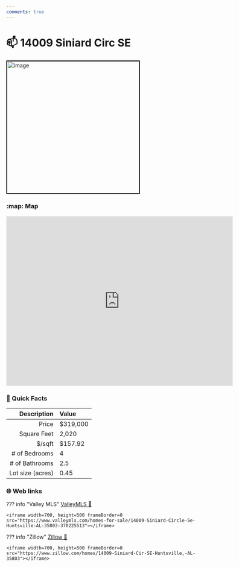 ```yaml
---
comments: true
---
```


# 📫 14009 Siniard Circ SE

<img
    src="https://realestatedigital.propertiescdn.com/ListingImages/alnaris-p/images/0/0/21860646.jpg" 
    alt="image" 
    width="350" 
    style="border:2px solid black">

### :map: Map

<iframe src="https://www.google.com/maps/embed?pb=!1m18!1m12!1m3!1d3283.4563474198567!2d-86.53932742383223!3d34.6179063876501!2m3!1f0!2f0!3f0!3m2!1i1024!2i768!4f13.1!3m3!1m2!1s0x88620d9ee5083f27%3A0xa83f38cf97efebac!2s14009%20Siniard%20Cir%20SE%2C%20Huntsville%2C%20AL%2035803!5e0!3m2!1sen!2sus!4v1717081375963!5m2!1sen!2sus" width="600" height="450" style="border:0;" allowfullscreen="" loading="lazy" referrerpolicy="no-referrer-when-downgrade"></iframe>

### :open_file_folder: Quick Facts

| Description       | Value |
| ----------------: | :---- |
| Price             | $319,000 |
| Square Feet       | 2,020 |
| $/sqft            | $157.92 |
| # of Bedrooms     | 4 |
| # of Bathrooms    | 2.5 |
| Lot size (acres)  | 0.45 |

### :globe_with_meridians: Web links

??? info "Valley MLS"
    [ValleyMLS 	:link:](https://www.valleymls.com/homes-for-sale/14009-Siniard-Circle-Se-Huntsville-AL-35803-370225513)

    <iframe width=700, height=500 frameBorder=0 src="https://www.valleymls.com/homes-for-sale/14009-Siniard-Circle-Se-Huntsville-AL-35803-370225513"></iframe>

??? info "Zillow"
    [Zillow :link:](https://www.zillow.com/homes/14009-Siniard-Cir-SE-Huntsville,-AL-35803)

    <iframe width=700, height=500 frameBorder=0 src="https://www.zillow.com/homes/14009-Siniard-Cir-SE-Huntsville,-AL-35803"></iframe>